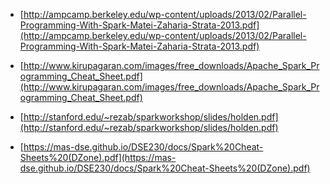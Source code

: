 * [http://ampcamp.berkeley.edu/wp-content/uploads/2013/02/Parallel-Programming-With-Spark-Matei-Zaharia-Strata-2013.pdf](http://ampcamp.berkeley.edu/wp-content/uploads/2013/02/Parallel-Programming-With-Spark-Matei-Zaharia-Strata-2013.pdf)

* [http://www.kirupagaran.com/images/free_downloads/Apache_Spark_Programming_Cheat_Sheet.pdf](http://www.kirupagaran.com/images/free_downloads/Apache_Spark_Programming_Cheat_Sheet.pdf)

* [http://stanford.edu/~rezab/sparkworkshop/slides/holden.pdf](http://stanford.edu/~rezab/sparkworkshop/slides/holden.pdf)

* [https://mas-dse.github.io/DSE230/docs/Spark%20Cheat-Sheets%20(DZone).pdf](https://mas-dse.github.io/DSE230/docs/Spark%20Cheat-Sheets%20(DZone).pdf)